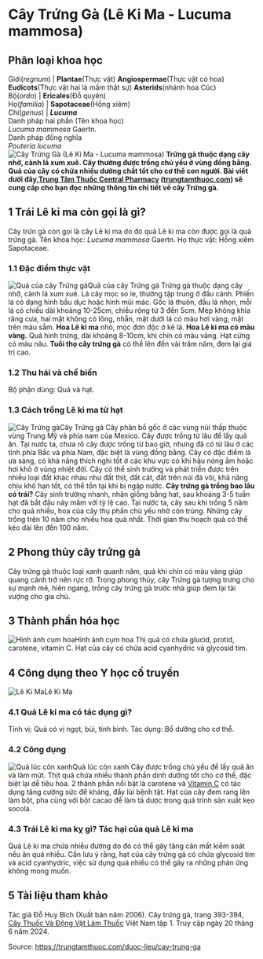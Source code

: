 # Cây Trứng Gà (Lê Ki Ma - Lucuma mammosa)

Phân loại khoa học  
---  
Giới(_regnum_) |  **Plantae**(Thực vật) **Angiospermae**(Thực vật có hoa) **Eudicots**(Thực vật hai lá mầm thật sự) **Asterids**(nhánh hoa Cúc)  
Bộ(_ordo_) | **Ericales**(Đỗ quyên)  
Họ(_familia_) | **Sapotaceae**(Hồng xiêm)  
Chi(_genus_) | **_Lucuma_**  
Danh pháp hai phần (Tên khoa học)  
_Lucuma mammosa_ Gaertn.  
Danh pháp đồng nghĩa  
_Pouteria lucuma_  
![Cây Trứng Gà \(Lê Ki Ma - Lucuma mammosa\)](https://trungtamthuoc.com/images/others/cay-trung-ga-va-cong-dung-2-0117.jpg)
**Trứng gà thuộc dạng cây nhỡ, cành lá xum xuê. Cây thường được trồng chủ yếu ở vùng đồng bằng. Quả của cây có chứa nhiều dưỡng chất tốt cho cơ thể con người. Bài viết dưới đây,[Trung Tâm Thuốc Central Pharmacy](https://trungtamthuoc.com/ "Trung Tâm Thuốc Central Pharmacy") ([trungtamthuoc.com](https://trungtamthuoc.com/ "trungtamthuoc.com")) sẽ cung cấp cho bạn đọc những thông tin chi tiết về cây Trứng gà.**
##  1 Trái Lê ki ma còn gọi là gì?
Cây trứn gà còn gọi là cây Lê ki ma do đó quả Lê ki ma còn được gọi là quả trứng gà.
Tên khoa học: _Lucuma mammosa_ Gaertn.
Họ thực vật: Hồng xiêm Sapotaceae.
### 1.1 Đặc điểm thực vật
![Quả của cây Trứng gà](https://trungtamthuoc.com/images/item/cay-trung-ga-va-cong-dung.jpg)Quả của cây Trứng gà
Trứng gà thuộc dạng cây nhỡ, cành lá xum xuê.
Lá cây mọc so le, thường tập trung ở đầu cành. Phiến lá có dạng hình bầu dục hoặc hình mũi mác. Gốc lá thuôn, đầu lá nhọn, mỗi lá có chiều dài khoảng 10-25cm, chiều rộng từ 3 đến 5cm. Mép không khía răng cưa, hai mặt không có lông, nhẵn, mặt dưới lá có màu hơi vàng, mặt trên màu sẫm.
**Hoa Lê ki ma** nhỏ, mọc đơn độc ở kẽ lá. **Hoa Lê ki ma có màu vàng.**
Quả hình trứng, dài khoảng 8-10cm, khi chín có màu vàng.
Hạt cứng có màu nâu.
**Tuổi thọ cây trứng gà** có thể lên đến vài trăm năm, đem lại giá trị cao.
### 1.2 Thu hái và chế biến
Bộ phận dùng: Quả và hạt.
### 1.3 Cách trồng Lê ki ma từ hạt
![Cây Trứng gà](https://trungtamthuoc.com/images/item/cay-trung-ga-va-cong-dung-0.jpg)Cây Trứng gà
Cây phân bố gốc ở các vùng núi thấp thuộc vùng Trung Mỹ và phía nam của Mexico. Cây được trồng từ lâu để lấy quả ăn.
Tại nước ta, chưa rõ cây được trồng từ bao giờ, nhưng đã có từ lâu ở các tỉnh phía Bắc và phía Nam, đặc biệt là vùng đồng bằng.
Cây có đặc điểm là ưa sáng, có khả năng thích nghi tốt ở các khu vực có khí hậu nóng ẩm hoặc hơi khô ở vùng nhiệt đới.
Cây có thể sinh trưởng và phát triển được trên nhiều loại đất khác nhau như đất thịt, đất cát, đất trên núi đá vôi, khả năng chịu khô hạn tốt, có thể tồn tại khi bị ngập nước.
**Cây trứng gà trồng bao lâu có trái?** Cây sinh trưởng nhanh, nhân giống bằng hạt, sau khoảng 3-5 tuần hạt đã bắt đầu nảy mầm với tỷ lệ cao. Tại nước ta, cây sau khi trồng 5 năm cho quả nhiều, hoa của cây thụ phấn chủ yếu nhờ côn trùng. Những cây trồng trên 10 năm cho nhiều hoa quả nhất. Thời gian thu hoạch quả có thể kéo dài lên đến 100 năm.
##  2 Phong thủy cây trứng gà
Cây trứng gà thuộc loại xanh quanh năm, quả khi chín có màu vàng giúp quang cảnh trở nên rực rỡ. Trong phong thủy, cây Trứng gà tượng trưng cho sự mạnh mẽ, hiên ngang, trồng cây trứng gà trước nhà giúp đem lại tài vượng cho gia chủ.
##  3 Thành phần hóa học
![Hình ảnh cụm hoa](https://trungtamthuoc.com/images/item/cay-trung-ga-va-cong-dung-3.jpg)Hình ảnh cụm hoa
Thị quả có chứa glucid, protid, carotene, vitamin C.
Hạt của cây có chứa acid cyanhydric và glycosid tim.
##  4 Công dụng theo Y học cổ truyền
![Lê Ki Ma](https://trungtamthuoc.com/images/item/cay-trung-ga-va-cong-dung-1.jpg)Lê Ki Ma
### 4.1 Quả Lê ki ma có tác dụng gì?
Tính vị: Quả có vị ngọt, bùi, tính bình.
Tác dụng: Bổ dưỡng cho cơ thể.
### 4.2 Công dụng
![Quả lúc còn xanh](https://trungtamthuoc.com/images/item/cay-trung-ga-va-cong-dung-4.jpg)Quả lúc còn xanh
Cây được trồng chủ yếu để lấy quả ăn và làm mứt.
Thịt quả chứa nhiều thành phần dinh dưỡng tốt cho cơ thể, đặc biệt lại dễ tiêu hóa. 2 thành phần nổi bật là carotene và [Vitamin C](https://trungtamthuoc.com/hoat-chat/vitamin-c "Vitamin C") có tác dụng tăng cường sức đề kháng, đẩy lùi bệnh tật.
Hạt của cây đem rang lên làm bột, pha cùng với bột cacao để làm tá dược trong quá trình sản xuất kẹo socola.
### 4.3 Trái Lê ki ma kỵ gì? Tác hại của quả Lê ki ma
Quả Lê ki ma chứa nhiều đường do đó có thể gây tăng cân mất kiểm soát nếu ăn quá nhiều.
Cần lưu ý rằng, hạt của cây trứng gà có chứa glycosid tim và acid cyanhydric, việc sử dụng quá nhiều có thể gây ra những phản ứng không mong muốn.
##  5 Tài liệu tham khảo
Tác giả Đỗ Huy Bích (Xuất bản năm 2006). Cây trứng gà, trang 393-394, [Cây Thuốc Và Động Vật Làm Thuốc](https://trungtamthuoc.com/bai-viet/doc-online-va-tai-mien-phi-pdf-sach-cay-thuoc-va-dong-vat-lam-thuoc-o-viet-nam "Cây Thuốc Và Động Vật Làm Thuốc") Việt Nam tập 1. Truy cập ngày 20 tháng 6 năm 2024.


Source: https://trungtamthuoc.com/duoc-lieu/cay-trung-ga